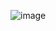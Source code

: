 ![image](https://cloud.githubusercontent.com/assets/14796049/11703317/d968f300-9ea3-11e5-9ed3-08bdfba28a48.png)

